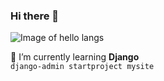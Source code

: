 ### Hi there 👋
![Image of hello langs](https://github.com/alansmathew/alansmathew/raw/master/lang.gif)  

🌱 I’m currently learning **Django**  
`django-admin startproject mysite`
